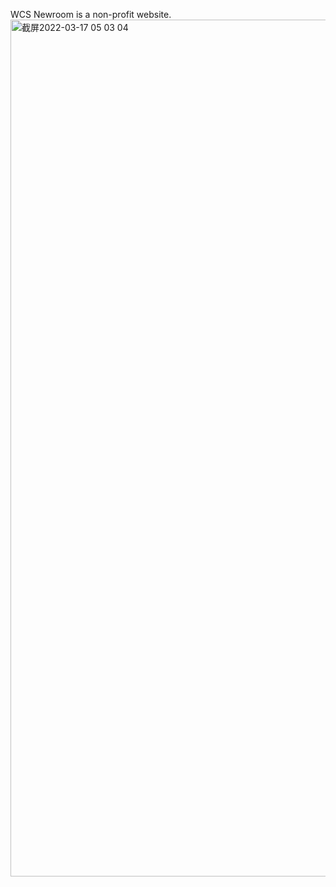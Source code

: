 WCS Newroom is a non-profit website.
<img width="1371" alt="截屏2022-03-17 05 03 04" src="https://user-images.githubusercontent.com/91971719/158740929-099083cf-7d82-4e61-9d79-7a50096dd2fe.png">
